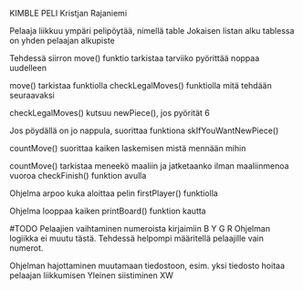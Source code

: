 KIMBLE PELI
Kristjan Rajaniemi

Pelaaja liikkuu ympäri pelipöytää, nimellä table
Jokaisen listan alku tablessa on yhden pelaajan alkupiste

Tehdessä siirron move() funktio tarkistaa tarviiko pyörittää noppaa uudelleen

move() tarkistaa funktiolla checkLegalMoves() funktiolla mitä tehdään seuraavaksi

checkLegalMoves() kutsuu newPiece(), jos pyörität 6

Jos pöydällä on jo nappula, suorittaa funktiona skIfYouWantNewPiece()

countMove() suorittaa kaiken laskemisen mistä mennään mihin

countMove() tarkistaa meneekö maaliin ja jatketaanko ilman maaliinmenoa vuoroa
checkFinish() funktion avulla

Ohjelma arpoo kuka aloittaa pelin firstPlayer() funktiolla

Ohjelma looppaa kaiken printBoard() funktion kautta

#TODO
Pelaajien vaihtaminen numeroista kirjaimiin B Y G R
Ohjelman logiikka ei muutu tästä. Tehdessä helpompi määritellä pelaajille vain numerot.

Ohjelman hajottaminen muutamaan tiedostoon, esim. yksi tiedosto hoitaa pelaajan liikkumisen
Yleinen siistiminen
XW
